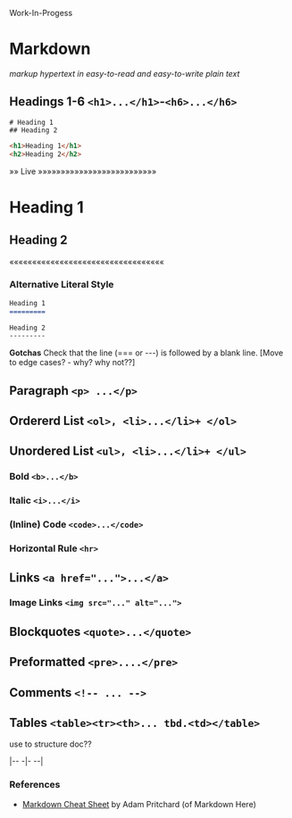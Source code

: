Work-In-Progess


# Markdown

_markup hypertext in easy-to-read and easy-to-write plain text_


## Headings 1-6  `<h1>...</h1>`-`<h6>...</h6>`


```markdwon
# Heading 1
## Heading 2
```

```html
<h1>Heading 1</h1>
<h2>Heading 2</h2>
```

»» Live »»»»»»»»»»»»»»»»»»»»»»»»»»

# Heading 1
## Heading 2

««««««««««««««««««««««««««««««««««


### Alternative Literal Style

```markdown
Heading 1
=========

Heading 2
---------

```

**Gotchas**  Check that the line (===  or ---) is followed by a blank line. [Move to edge cases? - why? why not??]


## Paragraph `<p> ...</p>`

## Ordererd List `<ol>, <li>...</li>+ </ol>`

## Unordered List `<ul>, <li>...</li>+ </ul>`


### Bold `<b>...</b>`

### Italic `<i>...</i>`

### (Inline) Code `<code>...</code>`


### Horizontal Rule `<hr>`



## Links `<a href="...">...</a>`


### Image Links `<img src="..." alt="...">`


## Blockquotes `<quote>...</quote>`


## Preformatted `<pre>....</pre>`


## Comments `<!-- ... -->`



## Tables `<table><tr><th>... tbd.<td></table>`



use to structure doc??

|--  <!-- begin table/row -->
-|-  <!-- new column -->
--|  <!-- end table/row -->



### References

- [Markdown Cheat Sheet](https://github.com/adam-p/markdown-here/wiki/Markdown-Cheatsheet) by Adam Pritchard (of Markdown Here)
